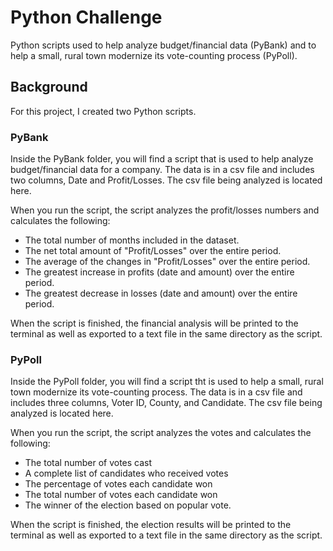 # Python Challenge

Python scripts used to help analyze budget/financial data (PyBank) and to help a small, rural town modernize its vote-counting process (PyPoll).

## Background

For this project, I created two Python scripts.

### PyBank

Inside the PyBank folder, you will find a script that is used to help analyze budget/financial data for a company. The data is in a csv file and includes two columns, Date and Profit/Losses. The csv file being analyzed is located here.

When you run the script, the script analyzes the profit/losses numbers and calculates the following:

* The total number of months included in the dataset.
* The net total amount of "Profit/Losses" over the entire period.
* The average of the changes in "Profit/Losses" over the entire period.
* The greatest increase in profits (date and amount) over the entire period.
* The greatest decrease in losses (date and amount) over the entire period.

When the script is finished, the financial analysis will be printed to the terminal as well as exported to a text file in the same directory as the script.

### PyPoll

Inside the PyPoll folder, you will find a script tht is used to help a small, rural town modernize its vote-counting process. The data is in a csv file and includes three columns, Voter ID, County, and Candidate. The csv file being analyzed is located here.

When you run the script, the script analyzes the votes and calculates the following:

* The total number of votes cast
* A complete list of candidates who received votes
* The percentage of votes each candidate won
* The total number of votes each candidate won
* The winner of the election based on popular vote.

When the script is finished, the election results will be printed to the terminal as well as exported to a text file in the same directory as the script.